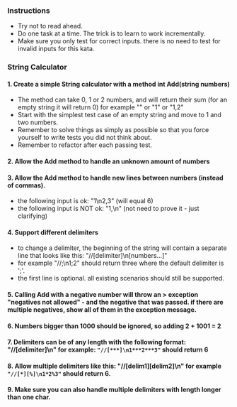 ### Instructions
- Try not to read ahead.
- Do one task at a time. The trick is to learn to work incrementally.
- Make sure you only test for correct inputs. there is no need to test for invalid inputs for this kata.

### String Calculator

#### 1. Create a simple String calculator with a method int Add(string numbers)
- The method can take 0, 1 or 2 numbers, and will return their sum (for an empty string it will return 0) for example "" or "1" or "1,2"
- Start with the simplest test case of an empty string and move to 1 and two numbers.
- Remember to solve things as simply as possible so that you force yourself to write tests you did not think about.
- Remember to refactor after each passing test.

#### 2. Allow the Add method to handle an unknown amount of numbers

#### 3. Allow the Add method to handle new lines between numbers (instead of commas).
- the following input is ok: "1\n2,3" (will equal 6)
- the following input is NOT ok: "1,\n" (not need to prove it - just clarifying)

#### 4. Support different delimiters
- to change a delimiter, the beginning of the string will contain a separate line that looks like this: "//[delimiter]\n[numbers…]"
- for example "//;\n1;2" should return three where the default delimiter is ';'.
- the first line is optional. all existing scenarios should still be supported.

#### 5. Calling Add with a negative number will throw an > exception "negatives not allowed" - and the negative that was passed. if there are multiple negatives, show all of them in the exception message.

#### 6. Numbers bigger than 1000 should be ignored, so adding 2 + 1001 = 2

#### 7. Delimiters can be of any length with the following format: "//[delimiter]\n" for example: `"//[***]\n1***2***3"` should return 6

#### 8. Allow multiple delimiters like this: "//[delim1][delim2]\n" for example `"//[*][%]\n1*2%3"` should return 6.

#### 9. Make sure you can also handle multiple delimiters with length longer than one char.
